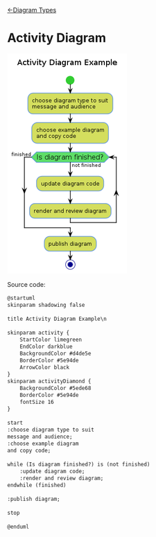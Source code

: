[<-Diagram Types](../diagram-types.md)

# Activity Diagram

![Activity Diagram](activity-diagram/activity-diagram.png)

Source code:
```plantuml
@startuml
skinparam shadowing false

title Activity Diagram Example\n

skinparam activity {
    StartColor limegreen
    EndColor darkblue
    BackgroundColor #d4de5e
    BorderColor #5e94de
    ArrowColor black
}
skinparam activityDiamond {
    BackgroundColor #5ede68
    BorderColor #5e94de
    fontSize 16
}

start
:choose diagram type to suit 
message and audience;
:choose example diagram
and copy code;

while (Is diagram finished?) is (not finished)
    :update diagram code;
    :render and review diagram;
endwhile (finished)

:publish diagram;

stop

@enduml
```